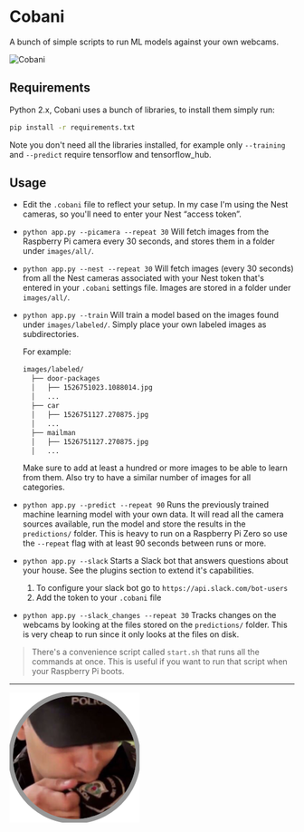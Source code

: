 # Cobani

A bunch of simple scripts to run ML models against your own webcams.

![Cobani](slack.png "Cobani")

## Requirements

Python 2.x, Cobani uses a bunch of libraries, to install them simply run:

```bash
pip install -r requirements.txt
```

Note you don't need all the libraries installed, for example only `--training` and `--predict` require tensorflow and tensorflow_hub.

## Usage

* Edit the `.cobani` file to reflect your setup. In my case I'm using the Nest cameras, so you'll need to enter your Nest “access token”.

* `python app.py --picamera --repeat 30`
  Will fetch images from the Raspberry Pi camera every 30 seconds, and stores them in a folder under `images/all/`.

* `python app.py --nest --repeat 30`
  Will fetch images (every 30 seconds) from all the Nest cameras associated with your Nest token that's entered in your `.cobani` settings file. Images are stored in a folder under `images/all/`.

* `python app.py --train`
  Will train a model based on the images found under `images/labeled/`.
  Simply place your own labeled images as subdirectories.

  For example:

  ```
  images/labeled/
    ├── door-packages
    │   ├── 1526751023.1088014.jpg
    │   ...
    ├── car
    │   ├── 1526751127.270875.jpg
    │   ...
    ├── mailman
    │   ├── 1526751127.270875.jpg
    │   ...
  ```

  Make sure to add at least a hundred or more images to be able to learn from them. Also try to have a similar number of images for all categories.

* `python app.py --predict --repeat 90`
  Runs the previously trained machine learning model with your own data. It will read all the camera sources available, run the model and store the results in the `predictions/` folder. This is heavy to run on a Raspberry Pi Zero so use the `--repeat` flag with at least 90 seconds between runs or more.

* `python app.py --slack`
  Starts a Slack bot that answers questions about your house. See the plugins section to extend it's capabilities.

  1.  To configure your slack bot go to `https://api.slack.com/bot-users`
  2.  Add the token to your `.cobani` file

- `python app.py --slack_changes --repeat 30`
  Tracks changes on the webcams by looking at the files stored on the `predictions/` folder. This is very cheap to run since it only looks at the files on disk.

> There's a convenience script called `start.sh` that runs all the commands at once. This is useful if you want to run that script when your Raspberry Pi boots.

---

![Cobani](logo.png "Cobani")
